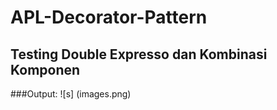 # APL-Decorator-Pattern

## Testing Double Expresso dan Kombinasi Komponen

###Output:
![s] (images.png)
